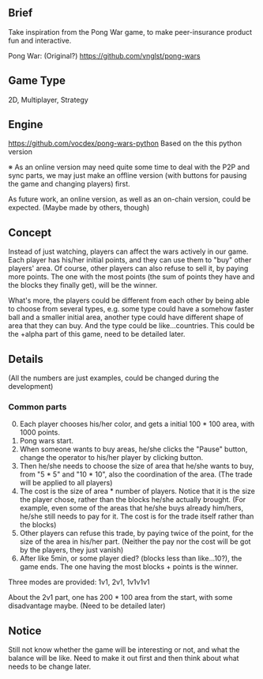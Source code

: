 
## Brief
Take inspiration from the Pong War game, to make peer-insurance product fun and interactive.

Pong War: (Original?)
https://github.com/vnglst/pong-wars

## Game Type
2D, Multiplayer, Strategy

## Engine
https://github.com/vocdex/pong-wars-python
Based on the this python version

※ As an online version may need quite some time to deal with the P2P and sync parts, we may just make an offline version (with buttons for pausing the game and changing players) first.

As future work, an online version, as well as an on-chain version, could be expected.
(Maybe made by others, though)

## Concept
Instead of just watching, players can affect the wars actively in our game.
Each player has his/her initial points, and they can use them to "buy" other players' area. Of course, other players can also refuse to sell it, by paying more points.
The one with the most points (the sum of points they have and the blocks they finally get), will be the winner.

What's more, the players could be different from each other by being able to choose from several types, e.g. some type could have a somehow faster ball and a smaller initial area, another type could have different shape of area that they can buy.
And the type could be like...countries.
This could be the +alpha part of this game, need to be detailed later.

## Details
(All the numbers are just examples, could be changed during the development)

### Common parts
0. Each player chooses his/her color, and gets a initial 100 * 100 area, with 1000 points.
1. Pong wars start.
2. When someone wants to buy areas, he/she clicks the "Pause" button, change the operator to his/her player by clicking button.
3. Then he/she needs to choose the size of area that he/she wants to buy, from "5 * 5" and "10 * 10", also the coordination of the area.
(The trade will be applied to all players)
4. The cost is the size of area * number of players. Notice that it is the size the player chose, rather than the blocks he/she actually brought.
(For example, even some of the areas that he/she buys already him/hers, he/she still needs to pay for it. The cost is for the trade itself rather than the blocks)
5. Other players can refuse this trade, by paying twice of the point, for the size of the area in his/her part.
(Neither the pay nor the cost will be got by the players, they just vanish)
6. After like 5min, or some player died? (blocks less than like...10?), the game ends. The one having the most blocks + points is the winner.

Three modes are provided: 1v1, 2v1, 1v1v1v1

About the 2v1 part, one has 200 * 100 area from the start, with some disadvantage maybe.
(Need to be detailed later)


## Notice
Still not know whether the game will be interesting or not, and what the balance will be like.
Need to make it out first and then think about what needs to be change later.
